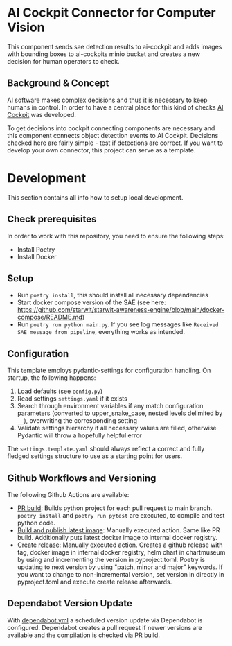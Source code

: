 # AI Cockpit Connector for Computer Vision

This component sends sae detection results to ai-cockpit and adds images with bounding boxes to ai-cockpits minio bucket and creates a new decision for human operators to check.

## Background & Concept
AI software makes complex decisions and thus it is necessary to keep humans in control. In order to have a central place for this kind of checks [AI Cockpit](https://github.com/starwit/ai-cockpit) was developed. 

To get decisions into cockpit connecting components are necessary and this component connects object detection events to AI Cockpit. Decisions checked here are fairly simple - test if detections are correct. If you want to develop your own connector, this project can serve as a template. 

# Development
This section contains all info how to setup local development. 

## Check prerequisites
In order to work with this repository, you need to ensure the following steps:
- Install Poetry
- Install Docker

## Setup
- Run `poetry install`, this should install all necessary dependencies
- Start docker compose version of the SAE (see here: https://github.com/starwit/starwit-awareness-engine/blob/main/docker-compose/README.md)
- Run `poetry run python main.py`. If you see log messages like `Received SAE message from pipeline`, everything works as intended.

## Configuration
This template employs pydantic-settings for configuration handling. On startup, the following happens:
1. Load defaults (see `config.py`)
2. Read settings `settings.yaml` if it exists
3. Search through environment variables if any match configuration parameters (converted to upper_snake_case, nested levels delimited by `__`), overwriting the corresponding setting
4. Validate settings hierarchy if all necessary values are filled, otherwise Pydantic will throw a hopefully helpful error

The `settings.template.yaml` should always reflect a correct and fully fledged settings structure to use as a starting point for users. 

## Github Workflows and Versioning

The following Github Actions are available:

* [PR build](.github/workflows/pr-build.yml): Builds python project for each pull request to main branch. `poetry install` and `poetry run pytest` are executed, to compile and test python code.
* [Build and publish latest image](.github/workflows/build-publish-latest.yml): Manually executed action. Same like PR build. Additionally puts latest docker image to internal docker registry.
* [Create release](.github/workflows/create-release.yml): Manually executed action. Creates a github release with tag, docker image in internal docker registry, helm chart in chartmuseum by using and incrementing the version in pyproject.toml. Poetry is updating to next version by using "patch, minor and major" keywords. If you want to change to non-incremental version, set version in directly in pyproject.toml and execute create release afterwards.

## Dependabot Version Update

With [dependabot.yml](.github/dependabot.yml) a scheduled version update via Dependabot is configured. Dependabot creates a pull request if newer versions are available and the compilation is checked via PR build.
